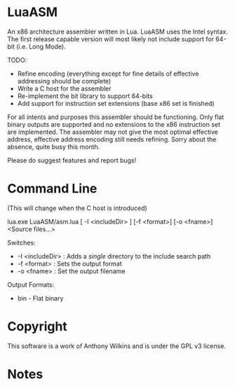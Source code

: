 LuaASM
======

An x86 architecture assembler written in Lua. LuaASM uses the Intel syntax.
The first release capable version will most likely not include support
for 64-bit (i.e. Long Mode).

TODO:
 - Refine encoding (everything except for fine details of effective addressing should be complete)
 - Write a C host for the assembler
 - Re-implement the bit library to support 64-bits
 - Add support for instruction set extensions (base x86 set is finished)

For all intents and purposes this assembler should be functioning. Only flat binary outputs are supported and
no extensions to the x86 instruction set are implemented. The assembler may not give the most optimal effective
address, effective address encoding still needs refining. Sorry about the absence, quite busy this month.

Please do suggest features and report bugs!

Command Line
============

(This will change when the C host is introduced)

lua.exe LuaASM/asm.lua [ -I \<includeDir\> ] [-f \<format\>] [-o \<fname\>] \<Source files...\>

Switches:
 * -I \<includeDir\> : Adds a *single* directory to the include search path
 * -f \<format\> : Sets the output format
 * -o \<fname\> : Set the output filename
 
Output Formats:
 - bin - Flat binary

Copyright
=========

This software is a work of Anthony Wilkins and is under the GPL v3 license.

Notes
=====


